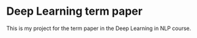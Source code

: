 # Deep Learning term paper
This is my project for the term paper in the Deep Learning in NLP course.
